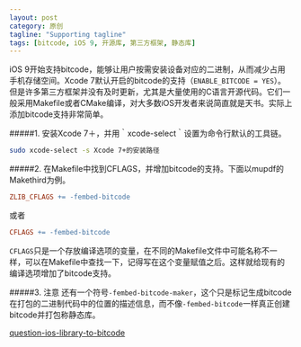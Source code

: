 ```yaml
---
layout: post
category: 原创
tagline: "Supporting tagline"
tags: [bitcode, iOS 9, 开源库, 第三方框架, 静态库]
---
```


iOS 9开始支持bitcode，能够让用户按需安装设备对应的二进制，从而减少占用手机存储空间。Xcode 7默认开启的bitcode的支持（`ENABLE_BITCODE = YES`）。但是许多第三方框架并没有及时更新，尤其是大量使用的C语言开源代码。它们一般采用Makefile或者CMake编译，对大多数iOS开发者来说简直就是天书。实际上添加bitcode支持非常简单。

#####1. 安装Xcode 7＋，并用｀xcode-select｀设置为命令行默认的工具链。
```bash
sudo xcode-select -s Xcode 7+的安装路径
```

#####2. 在Makefile中找到CFLAGS，并增加bitcode的支持。下面以mupdf的Makethird为例。
```makefile
ZLIB_CFLAGS += -fembed-bitcode
```
或者
```makefile
CFLAGS += -fembed-bitcode
```

`CFLAGS`只是一个存放编译选项的变量，在不同的Makefile文件中可能名称不一样，可以在Makefile中查找一下，记得写在这个变量赋值之后。这样就给现有的编译选项增加了bitcode支持。

#####3. 注意
还有一个符号`-fembed-bitcode-maker`，这个只是标记生成bitcode在打包的二进制代码中的位置的描述信息，而不像`-fembed-bitcode`一样真正创建bitcode并打包称静态库。

[question-ios-library-to-bitcode](http://www.heapoverflow.me/question-ios-library-to-bitcode-31233395)
